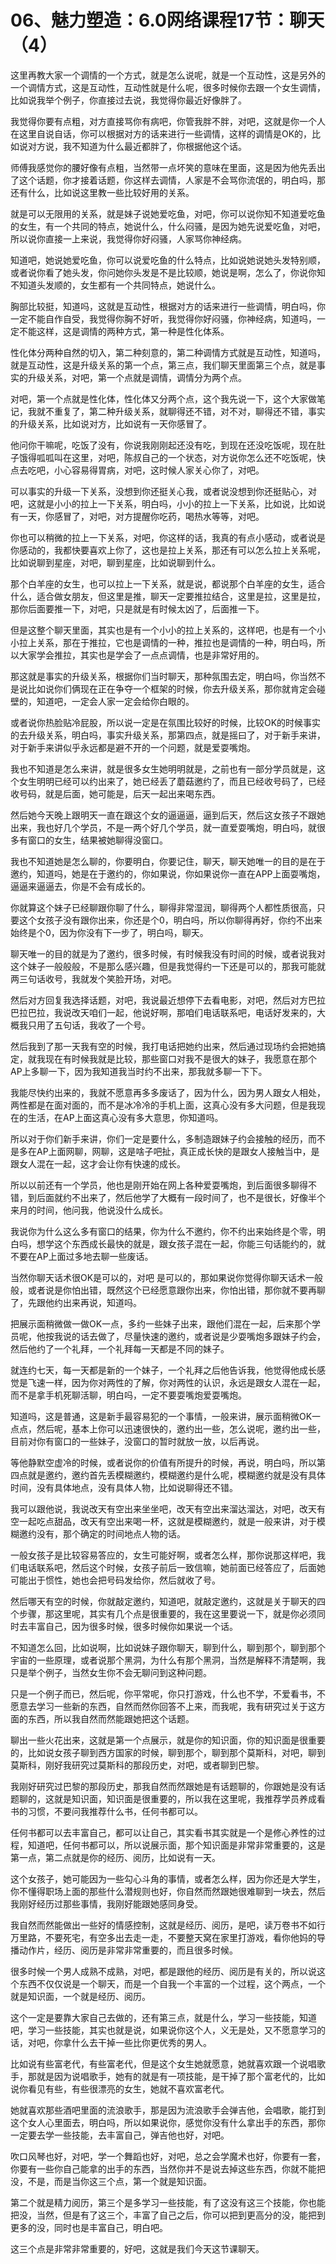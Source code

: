 # 06、魅力塑造：6.0网络课程17节：聊天（4）

这里再教大家一个调情的一个方式，就是怎么说呢，就是一个互动性，这是另外的一个调情方式，这是互动性，互动性就是什么呢，很多时候你去跟一个女生调情，比如说我举个例子，你直接过去说，我觉得你最近好像胖了。

我觉得你要有点粗，对方直接骂你有病吧，你管我胖不胖，对吧，这就是你一个人在这里自说自话，你可以根据对方的话来进行一些调情，这样的调情是OK的，比如说对方说，我不知道为什么最近都胖了，你根据他这个话。

师傅我感觉你的腰好像有点粗，当然带一点坏笑的意味在里面，这是因为他先丢出了这个话题，你才接着话题，你这样去调情，人家是不会骂你流氓的，明白吗，那还有什么，比如说这里教一些比较好用的关系。

就是可以无限用的关系，就是妹子说她爱吃鱼，对吧，你可以说你知不知道爱吃鱼的女生，有一个共同的特点，她说什么，什么闷骚，是因为她先说爱吃鱼，对吧，所以说你直接一上来说，我觉得你好闷骚，人家骂你神经病。

知道吧，她说她爱吃鱼，你可以说爱吃鱼的什么特点，比如说她说她头发特别顺，或者说你看了她头发，你问她你头发是不是比较顺，她说是啊，怎么了，你说你知不知道头发顺的，女生都有一个共同特点，她说什么。

胸部比较挺，知道吗，这就是互动性，根据对方的话来进行一些调情，明白吗，你一定不能自作自受，我觉得你胸不好听，我觉得你好闷骚，你神经病，知道吗，一定不能这样，这是调情的两种方式，第一种是性化体系。

性化体分两种自然的切入，第二种刻意的，第二种调情方式就是互动性，知道吗，就是互动性，这是升级关系的第一个点，第三点，我们聊天里面第三个点，就是事实的升级关系，对吧，第一个点就是调情，调情分为两个点。

对吧，第一个点就是性化体，性化体又分两个点，这个我先说一下，这个大家做笔记，我就不重复了，第二种升级关系，就聊得还不错，对不对，聊得还不错，事实的升级关系，比如说对方，比如说有一天你感冒了。

他问你干嘛呢，吃饭了没有，你说我刚刚起还没有吃，到现在还没吃饭呢，现在肚子饿得呱呱叫在这里，对吧，陈叔自己的一个状态，对方说你怎么还不吃饭呢，快点去吃吧，小心容易得胃病，对吧，这时候人家关心你了，对吧。

可以事实的升级一下关系，没想到你还挺关心我，或者说没想到你还挺贴心，对吧，这就是小小的拉上一下关系，明白吗，小小的拉上一下关系，比如说，比如说有一天，你感冒了，对吧，对方提醒你吃药，喝热水等等，对吧。

你也可以稍微的拉上一下关系，对吧，你这样的话，我真的有点小感动，或者说是你感动的，我都快要喜欢上你了，这也是拉上关系，那还有可以怎么拉上关系呢，比如说聊到星座，对吧，聊到星座，比如说聊到什么。

那个白羊座的女生，也可以拉上一下关系，就是说，都说那个白羊座的女生，适合什么，适合做女朋友，但这里是推，聊天一定要推拉结合，这里是拉，这里是拉，那你后面要推一下，对吧，只是就是有时候太凶了，后面推一下。

但是这整个聊天里面，其实也是有一个小小的拉上关系的，这样吧，也是有一个小小拉上关系，那在于推拉，它也是调情的一种，推拉也是调情的一种，明白吗，所以大家学会推拉，其实也是学会了一点点调情，也是非常好用的。

那这就是事实的升级关系，根据你们当时聊天，那种氛围去定，明白吗，你当然不是说比如说你们俩现在正在争夺一个框架的时候，你去升级关系，那你就肯定会碰壁的，知道吧，一定会人家一定会给你白眼的。

或者说你热脸贴冷屁股，所以说一定是在氛围比较好的时候，比较OK的时候事实的去升级关系，明白吗，事实升级关系，那第四点，就是摇曰了，对于新手来讲，对于新手来讲似乎永远都是避不开的一个问题，就是爱耍嘴炮。

我也不知道是怎么来讲，就是很多女生她明明就是，之前也有一部分学员就是，这个女生明明已经可以约出来了，她已经丢了蘑菇邀约了，而且已经收号码了，已经收号码，就是后面，她可能是，后天一起出来喝东西。

然后她今天晚上跟明天一直在跟这个女的逼逼逼，逼到后天，然后这女孩子不跟她出来，我也好几个学员，不是一两个好几个学员，就一直爱耍嘴炮，明白吗，就很多有窗口的女生，结果被她聊得没窗口。

我也不知道她是怎么聊的，你要明白，你要记住，聊天，聊天她唯一的目的是在于邀约，知道吗，她是在于邀约的，你如果说，你如果说你一直在APP上面耍嘴炮，逼逼来逼逼去，你是不会有成长的。

你就算这个妹子已经聊跟你聊了什么，聊得非常湿润，聊得两个人都性质很高，只要这个女孩子没有跟你出来，你还是个0，明白吗，所以你聊得再好，你约不出来始终是个0，因为你没有下一步了，明白吗，聊天。

聊天唯一的目的就是为了邀约，很多时候，有时候我没有时间的时候，或者说我对这个妹子一般般般，不是那么感兴趣，但是我觉得约一下还是可以的，那我可能就两三句话收号，我就发个笑脸开场，对吧。

然后对方回复我选择话题，对吧，我说最近想停下去看电影，对吧，然后对方巴拉巴拉巴拉，我说改天咱们一起，他说好啊，那咱们电话联系吧，电话好发来的，大概我只用了五句话，我收了一个号。

然后我到了那一天我有空的时候，我打电话把她约出来，然后通过现场约会把她搞定，就我现在有时候我就是比较，那些窗口对我不是很大的妹子，我愿意在那个AP上多聊一下，因为我知道我当时约不出来，那我就多聊一下下。

我能尽快约出来的，我就不愿意再多多废话了，因为什么，因为男人跟女人相处，两性都是在面对面的，而不是冰冷冷的手机上面，这真心没有多大问题，但是我现在的生活，在AP上面这真心没有多大意思，你知道吗。

所以对于你们新手来讲，你们一定是要什么，多制造跟妹子约会接触的经历，而不是多在AP上面网聊，网聊，这是啥子吧扯，真正成长快的是跟女人接触当中，是跟女人混在一起，这才会让你有快速的成长。

所以以前还有一个学员，他也是刚开始在网上各种爱耍嘴炮，到后面很多聊得不错，到后面就约不出来了，然后他学了大概有一段时间了，也不是很长，好像半个来月的时间，他问我，他说没什么成长。

我说你为什么这么多有窗口的结果，你为什么不邀约，你不约出来始终是个零，明白吗，想学这个东西成长最快的就是，跟女孩子混在一起，你能三句话能约的，就不要在AP上面过多地去聊一些废话。

当然你聊天话术很OK是可以的，对吧 是可以的，那如果说你觉得你聊天话术一般般，或者说是你怕出错，既然这个已经愿意跟你出来，你怕出错，那你就不要再聊了，先跟他约出来再说，知道吗。

把展示面稍微做一做OK一点，多约一些妹子出来，跟他们混在一起，后来那个学员呢，他按我说的话去做了，尽量快速的邀约，或者说是少耍嘴炮多跟妹子约会，然后他约了一个礼拜，一个礼拜每一天都是不同的妹子。

就连约七天，每一天都是新的一个妹子，一个礼拜之后他告诉我，他觉得他成长感觉是飞速一样，因为你对两性的了解，你对两性的认识，永远是跟女人混在一起，而不是拿手机死聊活聊，明白吗，一定不要耍嘴炮爱耍嘴炮。

知道吗，这是普通，这是新手最容易犯的一个事情，一般来讲，展示面稍微OK一点点，然后呢，基本上你可以迅速很快的，邀约出一些，怎么说呢，邀约出一些，目前对你有窗口的一些妹子，没窗口的暂时就放一放，以后再说。

等他静默空虚冷的时候，或者说你的价值有所提升的时候，再说，明白吗，所以第四点就是邀约，邀约首先丢模糊邀约，模糊邀约是什么呢，模糊邀约就是没有具体时间，没有具体地点，没有具体人物，比如说聊得还不错。

我可以跟他说，我说改天有空出来坐坐吧，改天有空出来溜达溜达，对吧，改天有空一起吃点甜品，改天有空出来喝一杯，这就是模糊邀约，就是一般来讲，对于模糊邀约没有，那个确定的时间地点人物的话。

一般女孩子是比较容易答应的，女生可能好啊，或者怎么样，那你说那这样吧，我们电话联系吧，然后这个时候，女孩子前后一致信嘛，她前面已经答应了，后面她可能出于惯性，她也会把号码发给你，然后就收了号。

然后哪天有空的时候，你就敲定邀约，知道吧，就敲定邀约，这就是关于聊天的四个步骤，那这里呢，其实有几个点是很重要的，我在这里要说一下，就是你必须同时去丰富自己，因为很多时候，很多时候你如果说一个话。

不知道怎么回，比如说啊，比如说妹子跟你聊天，聊到什么，聊到那个，聊到那个宇宙的一些原理，或者说那个黑洞，为什么有那个黑洞，当然是解释不清楚啊，我只是举个例子，当然女生你不会无聊问到这种问题。

只是一个例子而已，然后呢，你平常呢，你只打游戏，什么也不学，不爱看书，不愿意去学习一些新的东西，自然而然你回答不上来，而我呢，我有研究过关于这方面的东西，所以我自然而然能跟她把这个话题。

聊出一些火花出来，这就是第一个点展示，就是你的知识面，你的知识面是很重要的，比如说女孩子聊到西方国家的时候，聊到那个，聊到那个莫斯科，对吧，聊到莫斯科，刚好我研究过莫斯科的那段历史，对吧，或者聊到巴黎。

我刚好研究过巴黎的那段历史，那我自然而然跟她是有话题聊的，你跟她是没有话题聊的，这就是知识面，知识面是很重要的，所以我在这里呢，我推荐学员养成看书的习惯，不要问我推荐什么书，任何书都可以。

任何书都可以去丰富自己，都可以让自己，其实看书其实就是一个是修心养性的过程，知道吧，任何书都可以，所以说展示面，那个知识面是非常非常重要的，这是第一点，第二点就是你的经历、阅历，比如说有一天。

这个女孩子，她可能因为一些勾心斗角的事情，或者怎么样，因为你还是大学生，你不懂得职场上面的那些什么潜规则也好，你自然而然跟她很难聊到一块去，然后我刚好经历过那些事情，我刚好能跟她感同身受。

我自然而然能做出一些好的情感控制，这就是经历、阅历，是吧，读万卷书不如行万里路，不要死宅，有空多出去走一走，不要整天窝在家里打游戏，看你他妈的导播动作片，经历、阅历是非常非常重要的，而且很多时候。

很多时候一个男人成熟不成熟，对吧，都是跟他的经历、阅历是有关的，所以说这个东西不仅仅说是一个聊天，而是一个自我一个丰富的一个过程，这个两点，一个就是知识面，一个就是经历、阅历。

这个一定是要靠大家自己去做的，还有第三点，就是什么，学习一些技能，知道吧，学习一些技能，其实也就是说，如果说你这个人，义无是处，又不愿意学习的话，对吧，你拿什么去干掉一些比你更优秀的男人。

比如说有些富老代，有些富老代，但是这个女生她就愿意，她就喜欢跟一个说唱歌手，那就是因为说唱歌手，她有的就是有一项技能，是干掉了那个富老代的，比如说你看见有些，有些很漂亮的女生，她就不喜欢富老代。

她就喜欢那些酒吧里面的流浪歌手，那是因为流浪歌手会弹吉他，会唱歌，能打到这个女人心里面去，明白吗，所以如果说你，感觉你没有什么拿出手的东西，那你一定要去学一些技能，去丰富自己，弹吉他也好，对吧。

吹口风琴也好，对吧，学一个舞蹈也好，对吧，总之会学魔术也好，你要有一套，你要有一些你自己能拿的出手的东西，当然你并不是说去掉这些东西，你就不能把没，不是，而是当你这三个点，第一个就是知识面。

第二个就是精力阅历，第三个是多学习一些技能，有了这没有这三个技能，你也能把没，当然，但是有了这三个，丰富了自己之后，你可以把到更高分的没，能把到更多的没，同时也是丰富自己，明白吧。

这三个点是非常非常重要的，好吧，这就是我们今天这节课聊天。
